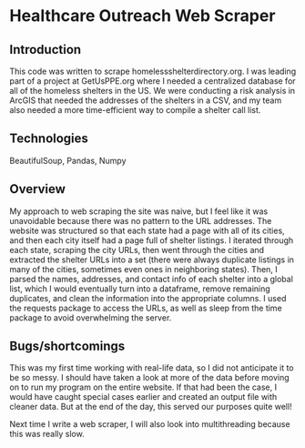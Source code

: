 # Healthcare Outreach Web Scraper

## Introduction

This code was written to scrape homelessshelterdirectory.org. I was leading part 
of a project at GetUsPPE.org where I needed a centralized database for all of the
homeless shelters in the US. We were conducting a risk analysis in 
ArcGIS that needed the addresses of the shelters in a CSV, and my team also needed 
a more time-efficient way to compile a shelter call list.

## Technologies

BeautifulSoup, Pandas, Numpy

## Overview

My approach to web scraping the site was naive, but I feel like it was 
unavoidable because there was no pattern to the URL addresses. The website was 
structured so that each state had a page with all of its cities, and then each 
city itself had a page full of shelter listings. I iterated through each state, 
scraping the city URLs, then went through the cities and extracted the shelter 
URLs into a set (there were always duplicate listings in many of the cities, 
sometimes even ones in neighboring states). Then, I parsed the names, addresses,
and contact info of each shelter into a global list, which I would eventually 
turn into a dataframe, remove remaining duplicates, and clean the information into
the appropriate columns. I used the requests package to access the URLs, as well 
as sleep from the time package to avoid overwhelming the server.

## Bugs/shortcomings

This was my first time working with real-life data, so I did not anticipate it
to be so messy. I should have taken a look at more of the data before moving
on to run my program on the entire website. If that had been the case, I would
have caught special cases earlier and created an output file with cleaner data.
But at the end of the day, this served our purposes quite well!

Next time I write a web scraper, I will also look into multithreading because
this was really slow.
